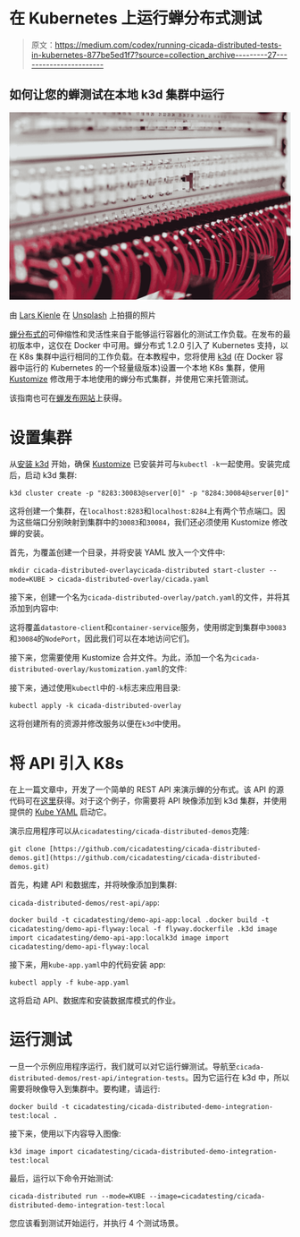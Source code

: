 # 在 Kubernetes 上运行蝉分布式测试

> 原文：<https://medium.com/codex/running-cicada-distributed-tests-in-kubernetes-877be5ed1f7?source=collection_archive---------27----------------------->

## 如何让您的蝉测试在本地 k3d 集群中运行

![](img/8ecf7092729c0652e3899e832092e4f1.png)

由 [Lars Kienle](https://unsplash.com/@larskienle?utm_source=medium&utm_medium=referral) 在 [Unsplash](https://unsplash.com?utm_source=medium&utm_medium=referral) 上拍摄的照片

[蝉分布式的](https://cicadatesting.github.io/cicada-distributed-docs/)可伸缩性和灵活性来自于能够运行容器化的测试工作负载。在发布的最初版本中，这仅在 Docker 中可用。蝉分布式 1.2.0 引入了 Kubernetes 支持，以在 K8s 集群中运行相同的工作负载。在本教程中，您将使用 [k3d](https://k3d.io/) (在 Docker 容器中运行的 Kubernetes 的一个轻量级版本)设置一个本地 K8s 集群，使用 [Kustomize](https://kustomize.io/) 修改用于本地使用的蝉分布式集群，并使用它来托管测试。

该指南也可在[蝉发布网站](https://cicadatesting.github.io/cicada-distributed-docs/docs/guides/kubernetes)上获得。

# 设置集群

从[安装 k3d](https://k3d.io/#installation) 开始，确保 [Kustomize](https://kubectl.docs.kubernetes.io/installation/kustomize/) 已安装并可与`kubectl -k`一起使用。安装完成后，启动 k3d 集群:

```
k3d cluster create -p "8283:30083@server[0]" -p "8284:30084@server[0]"
```

这将创建一个集群，在`localhost:8283`和`localhost:8284`上有两个节点端口。因为这些端口分别映射到集群中的`30083`和`30084`，我们还必须使用 Kustomize 修改蝉的安装。

首先，为覆盖创建一个目录，并将安装 YAML 放入一个文件中:

```
mkdir cicada-distributed-overlaycicada-distributed start-cluster --mode=KUBE > cicada-distributed-overlay/cicada.yaml
```

接下来，创建一个名为`cicada-distributed-overlay/patch.yaml`的文件，并将其添加到内容中:

这将覆盖`datastore-client`和`container-service`服务，使用绑定到集群中`30083`和`30084`的`NodePort`，因此我们可以在本地访问它们。

接下来，您需要使用 Kustomize 合并文件。为此，添加一个名为`cicada-distributed-overlay/kustomization.yaml`的文件:

接下来，通过使用`kubectl`中的`-k`标志来应用目录:

```
kubectl apply -k cicada-distributed-overlay
```

这将创建所有的资源并修改服务以便在`k3d`中使用。

# 将 API 引入 K8s

在上一篇文章中，开发了一个简单的 REST API 来演示蝉的分布式。该 API 的源代码可在[这里](https://github.com/cicadatesting/cicada-distributed-demos/tree/main/rest-api/app)获得。对于这个例子，你需要将 API 映像添加到 k3d 集群，并使用提供的 [Kube YAML](https://github.com/cicadatesting/cicada-distributed-demos/blob/main/rest-api/app/kube-app.yaml) 启动它。

演示应用程序可以从`cicadatesting/cicada-distributed-demos`克隆:

```
git clone [https://github.com/cicadatesting/cicada-distributed-demos.git](https://github.com/cicadatesting/cicada-distributed-demos.git)
```

首先，构建 API 和数据库，并将映像添加到集群:

`cicada-distributed-demos/rest-api/app`:

```
docker build -t cicadatesting/demo-api-app:local .docker build -t cicadatesting/demo-api-flyway:local -f flyway.dockerfile .k3d image import cicadatesting/demo-api-app:localk3d image import cicadatesting/demo-api-flyway:local
```

接下来，用`kube-app.yaml`中的代码安装 app:

```
kubectl apply -f kube-app.yaml
```

这将启动 API、数据库和安装数据库模式的作业。

# 运行测试

一旦一个示例应用程序运行，我们就可以对它运行蝉测试。导航至`cicada-distributed-demos/rest-api/integration-tests`。因为它运行在 k3d 中，所以需要将映像导入到集群中。要构建，请运行:

```
docker build -t cicadatesting/cicada-distributed-demo-integration-test:local .
```

接下来，使用以下内容导入图像:

```
k3d image import cicadatesting/cicada-distributed-demo-integration-test:local
```

最后，运行以下命令开始测试:

```
cicada-distributed run --mode=KUBE --image=cicadatesting/cicada-distributed-demo-integration-test:local
```

您应该看到测试开始运行，并执行 4 个测试场景。